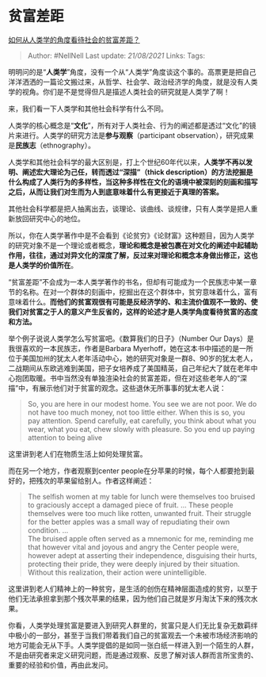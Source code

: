 # 贫富差距
[如何从人类学的角度看待社会的贫富差距？](https://www.zhihu.com/question/26601722/answer/561261769)

> Author: #NellNell 
> Last update: *21/08/2021* 
> Links:
> Tags: 

明明问的是“**人类学**”角度，没有一个从“人类学”角度谈这个事的。高票更是把自己洋洋洒洒的一篇论文搬过来，从哲学、社会学、政治经济学的角度，就是没有人类学的视角。你们是不是觉得但凡是描述人类社会的研究就是人类学了啊！

  

来，我们看一下人类学和其他社会科学有什么不同。

  

人类学的核心概念是“**文化**”，所有对于人类社会、行为的阐述都是透过“文化”的镜片来进行。人类学的研究方法是**参与观察**（participant observation），研究成果是**民族志**（ethnography）。

  

人类学和其他社会科学的最大区别是，打上个世纪60年代以来，**人类学不再以发明、阐述宏大理论为己任，转而透过“深描”（thick description）的方法挖掘是什么构成了人类行为的多样性，当这种多样性在文化的语境中被深刻的刻画和描写之后，从而让我们对生而为人到底意味着什么有更接近于真理的答案。**

  

其他社会科学都是把人抽离出去，谈理论、谈曲线、谈规律，只有人类学是把人重新放回研究中心的地位。

  

所以，你在人类学著作中是不会看到《论贫穷》《论财富》这种题目，因为人类学的研究对象不是一个理论或者概念，**理论和概念是被包裹在对文化的阐述中起辅助作用，往往，通过对异文化的深度了解，反过来对理论和概念本身做出修正，这也是人类学的价值所在**。

  

“贫富差距”不会成为一本人类学著作的书名，但却有可能成为一个民族志中某一章节的名称。在对一个群体的刻画中，挖掘出在这个群体中，贫穷意味着什么，富有意味着什么。**而他们的贫富观很有可能是反经济学的、和主流价值观不一致的、使我们对贫富之于人的意义产生反省的，这样的论述才是人类学角度看待贫富的态度和方法。**

  

举个例子说说人类学怎么写贫富吧。《数算我们的日子》（Number Our Days）是我很喜欢的一本民族志，作者是Barbara Myerhoff，她在这本书中描述的是一所位于美国加州的犹太人老年活动中心，她的研究对象是一群8、90岁的犹太老人，二战期间从东欧逃难到美国，把子女培养成了美国精英，自己年纪大了就在老年中心抱团取暖。书中当然没有单独渲染社会的贫富差距，但在对这些老年人的“深描”中，有展示他们对于贫富的观念。这些退休无所事事的犹太老人说：

> So, you are here in our modest home. You see we are not poor. We do not have too much money, not too little either. When this is so, you pay attention. Spend carefully, eat carefully, you think about what you wear, what you eat, chew slowly with pleasure. So you end up paying attention to being alive

这里讲到老人们在物质生活上如何处理贫富。

  

而在另一个地方，作者观察到center people在分苹果的时候，每个人都要抢到最好的，把残次的苹果留给别人。作者这样阐述：

> The selfish women at my table for lunch were themselves too bruised to graciously accept a damaged piece of fruit. ... These people themselves were too much like rotten, unwanted fruit. Their struggle for the better apples was a small way of repudiating their own condition. ...  
> The bruised apple often served as a mnemonic for me, reminding me that however vital and joyous and angry the Center people were, however adept at asserting their independence, disguising their hurts, protecting their pride, they were deeply injured by their situation. Without this realization, their action were unintelligible.

这里讲到老人们精神上的一种贫穷，是生活的创伤在精神层面造成的贫穷，以至于他们无法承担拿到那个残次苹果的结果，因为他们自己就是岁月淘汰下来的残次水果。

  

你看，人类学处理贫富是要进入到研究人群里的，贫富只是人们无比复杂无数羁绊中极小的一部分，甚至于当我们带着我们自己的贫富观去一个未被市场经济影响的地方可能会无从下手。人类学提倡的是如同一张白纸一样进入到一个陌生的人群，不是由研究者来定义研究问题，而是通过观察、反思了解对该人群而言所宝贵的、重要的经验和价值，再由此发问。
